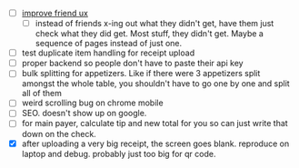 - [ ] [improve friend ux](./planning/friend-ux-improvements.plan.md)
  - [ ] instead of friends x-ing out what they didn't get, have them just check what they did get. Most stuff, they didn't get. Maybe a sequence of pages instead of just one.
- [ ] test duplicate item handling for receipt upload
- [ ] proper backend so people don't have to paste their api key
- [ ] bulk splitting for appetizers. Like if there were 3 appetizers split amongst the whole table, you shouldn't have to go one by one and split all of them
- [ ] weird scrolling bug on chrome mobile
- [ ] SEO. doesn't show up on google.
- [ ] for main payer, calculate tip and new total for you so can just write that down on the check.
- [x] after uploading a very big receipt, the screen goes blank. reproduce on laptop and debug. probably just too big for qr code.